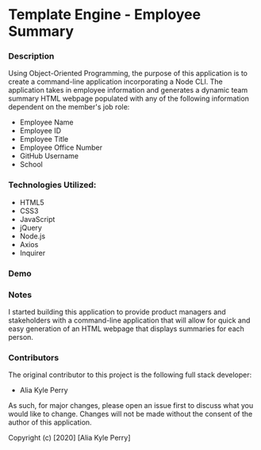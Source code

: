 # Template Engine - Employee Summary

### Description

Using Object-Oriented Programming, the purpose of this application is to create a command-line application incorporating a Node CLI.  The application takes in employee information and generates a dynamic team summary HTML webpage populated with any of the following information dependent on the member's job role:

- Employee Name
- Employee ID
- Employee Title
- Employee Office Number
- GitHub Username
- School

### Technologies Utilized:

* HTML5
* CSS3
* JavaScript
* jQuery
* Node.js
* Axios
* Inquirer

### Demo

### Notes

I started building this application to provide product managers and stakeholders with a command-line application that will allow for quick and easy generation of an HTML webpage that displays summaries for each person.  

### Contributors

The original contributor to this project is the following full stack developer:

- Alia Kyle Perry

As such, for major changes, please open an issue first to discuss what you would like to change. Changes will not be made without the consent of the author of this application.

Copyright (c) [2020] [Alia Kyle Perry]